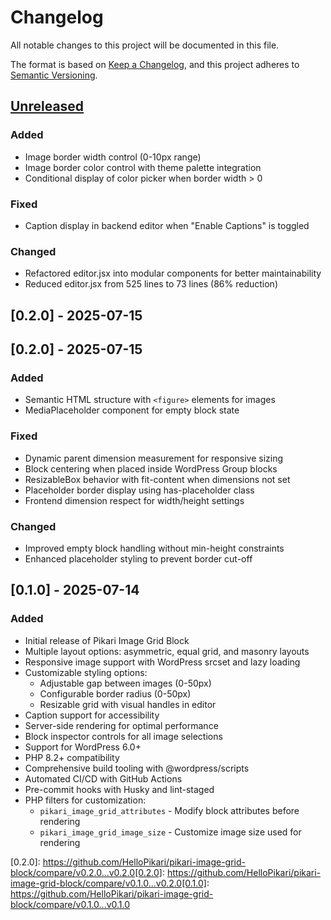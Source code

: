 # Changelog

All notable changes to this project will be documented in this file.

The format is based on [Keep a Changelog](https://keepachangelog.com/en/1.0.0/),
and this project adheres to [Semantic Versioning](https://semver.org/spec/v2.0.0.html).

## [Unreleased]

### Added

- Image border width control (0-10px range)
- Image border color control with theme palette integration
- Conditional display of color picker when border width > 0

### Fixed

- Caption display in backend editor when "Enable Captions" is toggled

### Changed

- Refactored editor.jsx into modular components for better maintainability
- Reduced editor.jsx from 525 lines to 73 lines (86% reduction)

## [0.2.0] - 2025-07-15

## [0.2.0] - 2025-07-15

### Added

-   Semantic HTML structure with `<figure>` elements for images
-   MediaPlaceholder component for empty block state

### Fixed

-   Dynamic parent dimension measurement for responsive sizing
-   Block centering when placed inside WordPress Group blocks
-   ResizableBox behavior with fit-content when dimensions not set
-   Placeholder border display using has-placeholder class
-   Frontend dimension respect for width/height settings

### Changed

-   Improved empty block handling without min-height constraints
-   Enhanced placeholder styling to prevent border cut-off

## [0.1.0] - 2025-07-14

### Added

-   Initial release of Pikari Image Grid Block
-   Multiple layout options: asymmetric, equal grid, and masonry layouts
-   Responsive image support with WordPress srcset and lazy loading
-   Customizable styling options:
    -   Adjustable gap between images (0-50px)
    -   Configurable border radius (0-50px)
    -   Resizable grid with visual handles in editor
-   Caption support for accessibility
-   Server-side rendering for optimal performance
-   Block inspector controls for all image selections
-   Support for WordPress 6.0+
-   PHP 8.2+ compatibility
-   Comprehensive build tooling with @wordpress/scripts
-   Automated CI/CD with GitHub Actions
-   Pre-commit hooks with Husky and lint-staged
-   PHP filters for customization:
    -   `pikari_image_grid_attributes` - Modify block attributes before rendering
    -   `pikari_image_grid_image_size` - Customize image size used for rendering

[Unreleased]: https://github.com/HelloPikari/pikari-image-grid-block/compare/v0.2.0...HEAD
[0.2.0]: https://github.com/HelloPikari/pikari-image-grid-block/compare/v0.2.0...v0.2.0[0.2.0]: https://github.com/HelloPikari/pikari-image-grid-block/compare/v0.1.0...v0.2.0[0.1.0]: https://github.com/HelloPikari/pikari-image-grid-block/compare/v0.1.0...v0.1.0